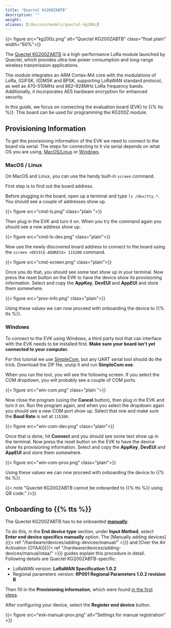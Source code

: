 ```yaml
---
title: "Quectel KG200ZABTB"
description: ""
weight:
aliases: [/devices/models/quectel-kg200z]
---
```


{{< figure src="kg200z.png" alt="Quectel KG200ZABTB" class="float plain" width="60%">}}

The [Quectel KG200ZABTB](https://www.quectel.com/product/lora-kg200z) is a high-performance LoRa module launched by Quectel, which provides ultra-low power consumption and long-range wireless transmission applications.

<!--more-->

The module integrates an ARM Cortex-M4 core with the modulations of LoRa, (G)FSK, (G)MSK and BPSK, supporting LoRaWAN standard protocol, as well as 470–510MHz and 862–928MHz LoRa frequency bands. Additionally, it incorporates AES hardware encryption for enhanced security.

In this guide, we focus on connecting the evaluation board (EVK) to {{% tts %}}. This board can be used for programming the KG200Z module.

<!--more-->

## Provisioning Information

To get the provisioning information of the EVK we need to connect to the board via serial. The steps for connecting to it via serial depends on what OS you are using, [MacOS/Linux](#macos--linux) or [Windows](#windows).

### MacOS / Linux

On MacOS and Linux, you can use the handy built-in `screen` command.

First step is to find out the board address.

Before plugging in the board, open up a terminal and type `ls /dev/tty.*`. You should see a couple of addresses show up.

{{< figure src="cmd-ls.png" class="plain    ">}}

Then plug in the EVK and turn it on. When you try the command again you should see a new address show up.

{{< figure src="cmd-ls-dev.png" class="plain">}}

Now use the newly discovered board address to connect to the board using the `screen <DEVICE-ADDRESS> 115200` command.

{{< figure src="cmd-screen.png" class="plain">}}

Once you do that, you should see some text show up in your terminal. Now press the reset button on the EVK to have the device show its provisioning information. Select and copy the **AppKey**, **DevEUI** and **AppEUI** and store them somewhere.

{{< figure src="prov-info.png" class="plain">}}

Using these values we can now proceed with onboarding the device to {{% tts %}}.

### Windows

To connect to the EVK using Windows, a third party tool that can interface with the EVK needs to be installed first. **Make sure your board isn't yet connected to your computer.**

For this tutorial we use [SimpleCom](https://github.com/YaSuenag/SimpleCom/releases/latest), but any UART serial tool should do the trick. Download the ZIP file, unzip it and run **SimpleCom.exe**.

When you run the tool, you will see the following screen. If you select the COM dropdown, you will probably see a couple of COM ports.

{{< figure src="win-com.png" class="plain    ">}}

Now close the program (using the **Cancel** button), then plug in the EVK and turn it on. Run the program again, and when you select the dropdown again you should see a new COM port show up. Select that one and make sure the **Baud Rate** is set at `115200`.

{{< figure src="win-com-dev.png" class="plain">}}

Once that is done, hit **Connect** and you should see some text show up in the terminal. Now press the reset button on the EVK to have the device show its provisioning information. Select and copy the **AppKey**, **DevEUI** and **AppEUI** and store them somewhere.

{{< figure src="win-com-prov.png" class="plain">}}

Using these values we can now proceed with onboarding the device to {{% tts %}}.

{{< note "Quectel KG200ZABTB cannot be onboarded to {{% tts %}} using QR code." />}}

## Onboarding to {{% tts %}}

The Quectel KG200ZABTB has to be onboarded [**manually**](https://www.thethingsindustries.com/docs/hardware/devices/adding-devices/manual/).

To do this, in the **End device type** section, under **Input Method**, select **Enter end device specifics manually** option. The [Manually adding devices]({{< ref "/hardware/devices/adding-devices/manual/" >}}) and [Over the Air Activation (OTAA)]({{< ref "/hardware/devices/adding-devices/manual/otaa/" >}}) guides explain this procedure in detail. Following details are Quectel KG200ZABTB-specific:

- LoRaWAN version: **LoRaWAN Specification 1.0.2**
- Regional parameters version: **RP001 Regional Parameters 1.0.2 revision B**

Then fill in the **Provisioning information**, which were found [in the first steps](#provisioning-information).

After configuring your device, select the **Register end device** button.

{{< figure src="evk-manual-prov.png" alt="Settings for manual registration" >}}
